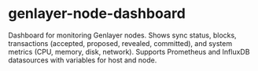 # genlayer-node-dashboard
Dashboard for monitoring Genlayer nodes. Shows sync status, blocks, transactions (accepted, proposed, revealed, committed), and system metrics (CPU, memory, disk, network). Supports Prometheus and InfluxDB datasources with variables for host and node.
